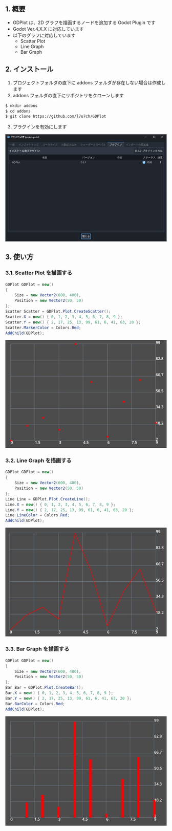 ## 1. 概要

- GDPlot は、2D グラフを描画するノードを追加する Godot Plugin です
- Godot Ver.4.X.X に対応しています
- 以下のグラフに対応しています
  - Scatter Plot
  - Line Graph
  - Bar Graph

## 2. インストール

1. プロジェクトフォルダの直下に addons フォルダが存在しない場合は作成します
2. addons フォルダの直下にリポジトリをクローンします

```bash
$ mkdir addons
$ cd addons
$ git clone https://github.com/l7u7ch/GDPlot
```

3. プラグインを有効にします

![](resource/060142.png)

## 3. 使い方

### 3.1. Scatter Plot を描画する

```C#
GDPlot GDPlot = new()
{
    Size = new Vector2(600, 400),
    Position = new Vector2(50, 50)
};
Scatter Scatter = GDPlot.Plot.CreateScatter();
Scatter.X = new() { 0, 1, 2, 3, 4, 5, 6, 7, 8, 9 };
Scatter.Y = new() { 2, 17, 25, 13, 99, 61, 6, 41, 63, 20 };
Scatter.MarkerColor = Colors.Red;
AddChild(GDPlot);
```

![](resource/062200.png)

### 3.2. Line Graph を描画する

```C#
GDPlot GDPlot = new()
{
    Size = new Vector2(600, 400),
    Position = new Vector2(50, 50)
};
Line Line = GDPlot.Plot.CreateLine();
Line.X = new() { 0, 1, 2, 3, 4, 5, 6, 7, 8, 9 };
Line.Y = new() { 2, 17, 25, 13, 99, 61, 6, 41, 63, 20 };
Line.LineColor = Colors.Red;
AddChild(GDPlot);
```

![](resource/061240.png)

### 3.3. Bar Graph を描画する

```C#
GDPlot GDPlot = new()
{
    Size = new Vector2(600, 400),
    Position = new Vector2(50, 50)
};
Bar Bar = GDPlot.Plot.CreateBar();
Bar.X = new() { 0, 1, 2, 3, 4, 5, 6, 7, 8, 9 };
Bar.Y = new() { 2, 17, 25, 13, 99, 61, 6, 41, 63, 20 };
Bar.BarColor = Colors.Red;
AddChild(GDPlot);
```

![](resource/062052.png)
